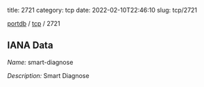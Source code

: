 title: 2721
category: tcp
date: 2022-02-10T22:46:10
slug: tcp/2721

[portdb](/) / [tcp](/category/tcp.html) / 2721


## IANA Data

_Name:_ smart-diagnose

_Description:_ Smart Diagnose

